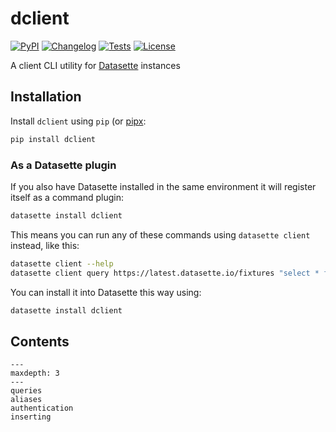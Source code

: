 # dclient

[![PyPI](https://img.shields.io/pypi/v/dclient.svg)](https://pypi.org/project/dclient/)
[![Changelog](https://img.shields.io/github/v/release/simonw/dclient?include_prereleases&label=changelog)](https://github.com/simonw/dclient/releases)
[![Tests](https://github.com/simonw/dclient/workflows/Test/badge.svg)](https://github.com/simonw/dclient/actions?query=workflow%3ATest)
[![License](https://img.shields.io/badge/license-Apache%202.0-blue.svg)](https://github.com/simonw/dclient/blob/master/LICENSE)

A client CLI utility for [Datasette](https://datasette.io/) instances

## Installation

Install `dclient` using `pip` (or [pipx](https://pipxproject.github.io/pipx/):

```bash
pip install dclient
```

### As a Datasette plugin

If you also have Datasette installed in the same environment it will register itself as a command plugin:
```bash
datasette install dclient
```
This means you can run any of these commands using `datasette client` instead, like this:
```bash
datasette client --help
datasette client query https://latest.datasette.io/fixtures "select * from facetable limit 1"
```
You can install it into Datasette this way using:

```bash
datasette install dclient
```

## Contents

```{toctree}
---
maxdepth: 3
---
queries
aliases
authentication
inserting
```
